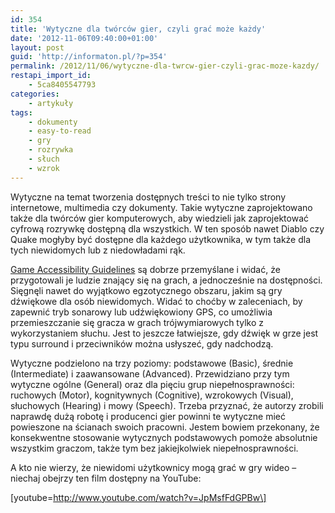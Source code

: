 ```yaml
---
id: 354
title: 'Wytyczne dla twórców gier, czyli grać może każdy'
date: '2012-11-06T09:40:00+01:00'
layout: post
guid: 'http://informaton.pl/?p=354'
permalink: /2012/11/06/wytyczne-dla-twrcw-gier-czyli-grac-moze-kazdy/
restapi_import_id:
    - 5ca8405547793
categories:
    - artykuły
tags:
    - dokumenty
    - easy-to-read
    - gry
    - rozrywka
    - słuch
    - wzrok
---
```


Wytyczne na temat tworzenia dostępnych treści to nie tylko strony internetowe, multimedia czy dokumenty. Takie wytyczne zaprojektowano także dla twórców gier komputerowych, aby wiedzieli jak zaprojektować cyfrową rozrywkę dostępną dla wszystkich. W ten sposób nawet Diablo czy Quake mogłyby być dostępne dla każdego użytkownika, w tym także dla tych niewidomych lub z niedowładami rąk.

[Game Accessibility Guidelines](http://www.gameaccessibilityguidelines.com/) są dobrze przemyślane i widać, że przygotowali je ludzie znający się na grach, a jednocześnie na dostępności. Sięgnęli nawet do wyjątkowo egzotycznego obszaru, jakim są gry dźwiękowe dla osób niewidomych. Widać to choćby w zaleceniach, by zapewnić tryb sonarowy lub udźwiękowiony GPS, co umożliwia przemieszczanie się gracza w grach trójwymiarowych tylko z wykorzystaniem słuchu. Jest to jeszcze łatwiejsze, gdy dźwięk w grze jest typu surround i przeciwników można usłyszeć, gdy nadchodzą.

Wytyczne podzielono na trzy poziomy: podstawowe (Basic), średnie (Intermediate) i zaawansowane (Advanced). Przewidziano przy tym wytyczne ogólne (General) oraz dla pięciu grup niepełnosprawności: ruchowych (Motor), kognitywnych (Cognitive), wzrokowych (Visual), słuchowych (Hearing) i mowy (Speech). Trzeba przyznać, że autorzy zrobili naprawdę dużą robotę i producenci gier powinni te wytyczne mieć powieszone na ścianach swoich pracowni. Jestem bowiem przekonany, że konsekwentne stosowanie wytycznych podstawowych pomoże absolutnie wszystkim graczom, także tym bez jakiejkolwiek niepełnosprawności.

A kto nie wierzy, że niewidomi użytkownicy mogą grać w gry wideo – niechaj obejrzy ten film dostępny na YouTube:

\[youtube=http://www.youtube.com/watch?v=JpMsfFdGPBw\]